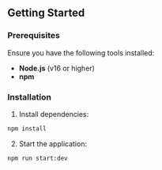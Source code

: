 ## Getting Started

### Prerequisites

Ensure you have the following tools installed:
- **Node.js** (v16 or higher)
- **npm** 

### Installation

1.	Install dependencies:
```bash
npm install
```

2.	Start the application:
```bash
npm run start:dev
```
